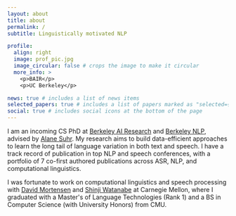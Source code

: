 ```yaml
---
layout: about
title: about
permalink: /
subtitle: Linguistically motivated NLP

profile:
  align: right
  image: prof_pic.jpg
  image_circular: false # crops the image to make it circular
  more_info: >
    <p>BAIR</p>
    <p>UC Berkeley</p>

news: true # includes a list of news items
selected_papers: true # includes a list of papers marked as "selected={true}"
social: true # includes social icons at the bottom of the page
---
```


I am an incoming CS PhD at [Berkeley AI Research](https://bair.berkeley.edu) and [Berkeley NLP](https://nlp.cs.berkeley.edu), advised by [Alane Suhr](https://www.alanesuhr.com). My research aims to build data-efficient approaches to learn the long tail of language variation in both text and speech. I have a track record of publication in top NLP and speech conferences, with a portfolio of 7 co-first authored publications across ASR, NLP, and computational linguistics. 

I was fortunate to work on computational linguistics and speech processing with [David Mortensen](https://changelinglab.github.io) and [Shinji Watanabe](https://wavlab.org) at Carnegie Mellon, where I graduated with a Master's of Language Technologies (Rank 1) and a BS in Computer Science (with University Honors) from CMU.
